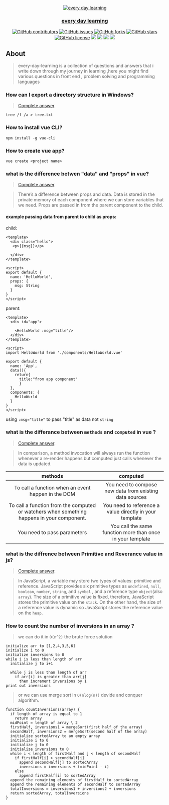 <div align="center">
<a href="https://github.com/Mahboub99/every-day-Learning" rel="noopener">
  
  ![every day learning](https://user-images.githubusercontent.com/43186742/106606559-f23db080-656a-11eb-8728-d5231dfcec62.png)


</div>

<h3 align="center">every day learning</h3>

<div align="center">
  
  [![GitHub contributors](https://img.shields.io/github/contributors/Mahboub99/every-day-Learning)](https://github.com/Mahboub99/every-day-Learning/contributors)
  [![GitHub issues](https://img.shields.io/github/issues/Mahboub99/every-day-Learning)](https://github.com/Mahboub99/every-day-Learning/issues)
  [![GitHub forks](https://img.shields.io/github/forks/Mahboub99/every-day-Learning)](https://github.com/Mahboub99/every-day-Learning/network)
  [![GitHub stars](https://img.shields.io/github/stars/Mahboub99/every-day-Learning)](https://github.com/Mahboub99/every-day-Learning/stargazers)
  [![GitHub license](https://img.shields.io/github/license/Mahboub99/every-day-Learning)](https://github.com/Mahboub99/every-day-Learning/blob/master/LICENSE)
  <img src="https://img.shields.io/github/languages/count/Mahboub99/every-day-Learning" />
  <img src="https://img.shields.io/github/languages/top/Mahboub99/every-day-Learning" />
  <img src="https://img.shields.io/github/languages/code-size/Mahboub99/every-day-Learning" />
  <img src="https://img.shields.io/github/issues-pr-raw/Mahboub99/every-day-Learning" />

</div>

## About
> every-day-learning is a collection of questions and answers that i write down through my journey in learning ,here you might find various questions in front end , problem solving and programming languages



### How can I export a directory structure in Windows?

>[Complete answer](https://superuser.com/questions/258287/how-can-i-export-a-directory-structure-in-windows).
``` shell
tree /f /a > tree.txt
```

### How to install vue CLI?
``` shell
npm install -g vue-cli
```

### How to create vue app?
```shell
vue create <project name>
```

### what is the difference betwen "data" and "props" in vue?
> [Complete answer](https://medium.com/javascript-in-plain-english/different-between-props-and-data-in-vue-components-d571cfa078e4).

>There’s a difference between props and data. Data is stored in the private memory of each component where we can store variables that we need. Props are passed in from the parent component to the child.

#### example passing data from parent to child as props:

child:
```vue
<template>
  <div class="hello">
   <p>{{msg}}</p>

  </div>
</template>

<script>
export default {
  name: 'HelloWorld',
  props: {
    msg: String
  }
}
</script>

```


parent:

```vue
<template>
  <div id="app">
   
    <HelloWorld :msg="title"/>
  </div>
</template>

<script>
import HelloWorld from './components/HelloWorld.vue'

export default {
  name: 'App',
  data(){
    return{
      title:"from app component"
      }
  },
  components: {
    HelloWorld
  }
}
</script>
```

using `:msg="title"` to pass "title" as data not `string` 

### what is the differance between `methods` and `computed` in vue ?
>[Complete answer](https://medium.com/notonlycss/the-difference-between-computed-and-methods-in-vue-js-9cb05c59ed98).

>In comparison, a method invocation will always run the function whenever a re-render happens but computed just calls whenever the data is updated.

| methods                                                                                   | computed                                                   |
|:-----------------------------------------------------------------------------------------:| :---------------------------------------------------------:| 
| To call a function when an event happen in the DOM                                        | You need to compose new data from existing data sources    |     
| To call a function from the computed or watchers when something happens in your component.| You need to reference a value directly in your template    |
| You need to pass parameters                                                               | You call the same function more than once in your template |



### what is the diffrence between Primitive and Reverance value in js?
> [Complete answer](https://www.javascripttutorial.net/javascript-primitive-vs-reference-values).


>In JavaScript, a variable may store two types of values: primitive and reference.
JavaScript provides six primitive types as `undefined`, `null`, `boolean`, `number`, `string`, and `symbol` , and a reference type `object`(also `array`).
The size of a primitive value is fixed, therefore, JavaScript stores the primitive value on the `stack`.
On the other hand, the size of a reference value is dynamic so JavaScript stores the reference value on the `heap`.


### How to count the number of inversions in an array ?

> we can do it in `O(n^2)` the brute force solution 

```
initialize arr to [1,2,4,3,5,6]
initialize i to 0
initialize inversions to 0
while i is less than length of arr
  initialize j to i+1
  
  while j is less than length of arr
    if arr[i] is greater than arr[j]
      then increment inversions by 1
print out inversions
``` 
>or we can use merge sort in `O(nlog(n))` devide and conquer algorithm.
```
function countInversions(array) {
  if length of array is equal to 1
    return array
  midPoint = length of array \ 2
  firstHalf, inversions1 = mergeSort(first half of the array)
  secondHalf, inversions2 = mergeSort(second half of the array)
  initialize sortedArray to an empty array
  initialize i to 0
  initialize j to 0
  initialize inversions to 0
  while i < length of firstHalf and j < length of secondHalf
    if firstHalf[i] > secondHalf[j]
      append secondHalf[j] to sortedArray
      inversions = inversions + (midPoint - i)
    else
      append firstHalf[i] to sortedArray
  append the remaining elements of firstHalf to sortedArray
  append the remaining elements of secondHalf to sortedArray
  totalInversions = inversions1 + inversions2 + inversions
  return sortedArray, totalInversions
}
```
